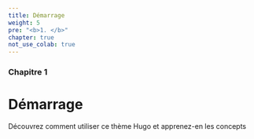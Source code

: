 ```yaml
---
title: Démarrage
weight: 5
pre: "<b>1. </b>"
chapter: true
not_use_colab: true
---
```


### Chapitre 1

# Démarrage

Découvrez comment utiliser ce thème Hugo et apprenez-en les concepts
